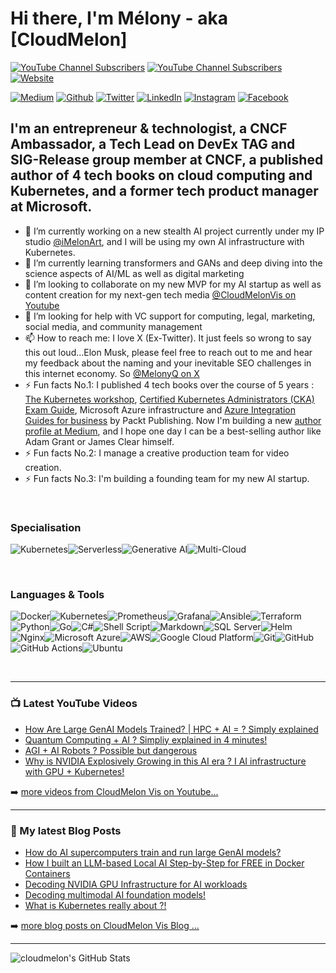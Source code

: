 # Hi there, I'm Mélony - aka [CloudMelon]

[![YouTube Channel Subscribers](https://img.shields.io/youtube/channel/views/UC_0k4ajcxGesNoN9iBBvlig?logo=youtube&logoColor=e30505&color=e30505&style=for-the-badge)](https://www.youtube.com/@CloudMelonVis?sub_confirmation=1)
[![YouTube Channel Subscribers](https://img.shields.io/youtube/channel/subscribers/UC_0k4ajcxGesNoN9iBBvlig?logo=youtube&logoColor=e30505&color=e30505&style=for-the-badge)](https://www.youtube.com/@CloudMelonVis?sub_confirmation=1)
[![Website](https://img.shields.io/website?label=cvisiona.com&style=for-the-badge&url=https%3A%2F%2Fcvisiona.com)](https://cvisiona.com)
<p>
<a href="https://melonyqin.com" target="_blank"><img alt="Medium" src="https://img.shields.io/badge/medium-%2312100E.svg?&style=for-the-badge&logo=medium&logoColor=white" /></a>
<a href="https://github.com/cloudmelon" target="_blank"><img alt="Github" src="https://img.shields.io/badge/GitHub-%2312100E.svg?&style=for-the-badge&logo=Github&logoColor=white" /></a> 
<a href="https://twitter.com/melonyq" target="_blank"><img alt="Twitter" src="https://img.shields.io/badge/twitter-%231DA1F2.svg?&style=for-the-badge&logo=twitter&logoColor=white" /></a> 
<a href="https://www.linkedin.com/in/melony-qin" target="_blank"><img alt="LinkedIn" src="https://img.shields.io/badge/linkedin-%230077B5.svg?&style=for-the-badge&logo=linkedin&logoColor=white" /></a>
 <a href="https://www.instagram.com/cloudmelonvis" target="_blank"><img alt="Instagram" src="https://img.shields.io/badge/instagram-%23DD0031.svg?&style=for-the-badge&logo=instagram&logoColor=white" /></a>
<a href="https://www.facebook.com/cloudmelon" target="_blank"><img alt="Facebook" src="https://img.shields.io/badge/facebook-%23326ce5.svg?&style=for-the-badge&logo=facebook&logoColor=white" /></a>  
</p>


## I'm an entrepreneur & technologist, a CNCF Ambassador, a Tech Lead on DevEx TAG and SIG-Release group member at CNCF, a published author of 4 tech books on cloud computing and Kubernetes, and a former tech product manager at Microsoft. 

- 🔭 I’m currently working on a new stealth AI project currently under my IP studio [@iMelonArt](https://imelonart.com), and I will be using my own AI infrastructure with Kubernetes. 
- 🌱 I’m currently learning transformers and GANs and deep diving into the science aspects of AI/ML as well as digital marketing
- 👯 I’m looking to collaborate on my new MVP for my AI startup as well as content creation for my next-gen tech media [@CloudMelonVis on Youtube](https://www.youtube.com/@CloudMelonVis)
- 🤔 I’m looking for help with VC support for computing, legal, marketing, social media, and community management 
- 📫 How to reach me: I love X (Ex-Twitter). It just feels so wrong to say this out loud...Elon Musk, please feel free to reach out to me and hear my feedback about the naming and your inevitable SEO challenges in this internet economy. So [@MelonyQ on X](https://twitter.com/MelonyQ)
- ⚡ Fun facts No.1: I published 4 tech books over the course of 5 years : [The Kubernetes workshop](https://amzn.to/3na7qpc), [Certified Kubernetes Administrators (CKA) Exam Guide](https://amzn.to/3Vjzjrj), Microsoft Azure infrastructure and [Azure Integration Guides for business](https://amzn.to/3PRJVvo) by Packt Publishing. Now I'm building a new [author profile at Medium](https://melonyqin.com), and I hope one day I can be a best-selling author like Adam Grant or James Clear himself.
- ⚡ Fun facts No.2: I manage a creative production team for video creation. 
- ⚡ Fun facts No.3: I'm building a founding team for my new AI startup.

<br />

### Specialisation 
![Kubernetes](https://img.shields.io/badge/kubernetes-%23326ce5.svg?style=for-the-badge&logo=kubernetes&logoColor=white)![Serverless](https://img.shields.io/badge/serverless-%230db7ed.svg?style=for-the-badge&logo=serverless&logoColor=white)![Generative AI](https://img.shields.io/badge/generative-ai-%235835CC.svg?style=for-the-badge&logo=generativeai&logoColor=white)![Multi-Cloud](https://img.shields.io/badge/multi-cloud-E95420?style=for-the-badge&logo=multicloud&logoColor=white)

<br />

### Languages & Tools

![Docker](https://img.shields.io/badge/docker-%230db7ed.svg?style=for-the-badge&logo=docker&logoColor=white)![Kubernetes](https://img.shields.io/badge/kubernetes-%23326ce5.svg?style=for-the-badge&logo=kubernetes&logoColor=white)![Prometheus](https://img.shields.io/badge/Prometheus-E6522C?style=for-the-badge&logo=Prometheus&logoColor=white)![Grafana](https://img.shields.io/badge/grafana-%23F46800.svg?style=for-the-badge&logo=grafana&logoColor=white)![Ansible](https://img.shields.io/badge/ansible-%231A1918.svg?style=for-the-badge&logo=ansible&logoColor=white)![Terraform](https://img.shields.io/badge/terraform-%235835CC.svg?style=for-the-badge&logo=terraform&logoColor=white)![Python](https://img.shields.io/badge/python-3670A0?style=for-the-badge&logo=python&logoColor=ffdd54)![Go](https://img.shields.io/badge/go-0993e8?style=for-the-badge&logo=go&logoColor=white)![C#](https://img.shields.io/badge/csharp-7509e8?style=for-the-badge&logo=csharp&logoColor=white)![Shell Script](https://img.shields.io/badge/shell_script-%23121011.svg?style=for-the-badge&logo=gnu-bash&logoColor=white)![Markdown](https://img.shields.io/badge/markdown-%23000000.svg?style=for-the-badge&logo=markdown&logoColor=white)![SQL Server](https://img.shields.io/badge/sqlserver-%23DD0031.svg?style=for-the-badge&logo=sqlite&logoColor=white)![Helm](https://img.shields.io/badge/helm-0F1689.svg?&style=for-the-badge&logo=helm&logoColor=white)![Nginx](https://img.shields.io/badge/nginx-%23009639.svg?style=for-the-badge&logo=nginx&logoColor=white)![Microsoft Azure](https://img.shields.io/badge/MicrosoftAzure-%234285F4.svg?style=for-the-badge&logo=microsoftazure&logoColor=white)![AWS](https://img.shields.io/badge/AWS-%23FF9900.svg?style=for-the-badge&logo=amazon-aws&logoColor=white)![Google Cloud Platform](https://img.shields.io/badge/GoogleCloud-%234285F4.svg?style=for-the-badge&logo=google-cloud&logoColor=white)![Git](https://img.shields.io/badge/git-%23F05033.svg?style=for-the-badge&logo=git&logoColor=white)![GitHub](https://img.shields.io/badge/github-%23121011.svg?style=for-the-badge&logo=github&logoColor=white)![GitHub Actions](https://img.shields.io/badge/github%20actions-%232671E5.svg?style=for-the-badge&logo=githubactions&logoColor=white)![Ubuntu](https://img.shields.io/badge/Ubuntu-E95420?style=for-the-badge&logo=ubuntu&logoColor=white)

<br />

---

### 📺 Latest YouTube Videos

- [How Are Large GenAI Models Trained? | HPC + AI = ? Simply explained](https://youtu.be/7esbDFIuG8c)
- [Quantum Computing + AI ? Simpliy explained in 4 minutes!](https://youtu.be/ZDijVuRBtWM?si=Iaqaw1bXryr43Wj9)
- [AGI + AI Robots ? Possible but dangerous](https://youtu.be/0bd4NLlfutE)
- [Why is NVIDIA Explosively Growing in this AI era ? I AI infrastructure with GPU + Kubernetes!](https://youtu.be/KrmqURibQB8)

<!-- YOUTUBE:START -->
<!-- YOUTUBE:END -->

➡️ [more videos from CloudMelon Vis on Youtube...](https://www.youtube.com/@CloudMelonVis?sub_confirmation=1)

---

### 📕 My latest Blog Posts

- [How do AI supercomputers train and run large GenAI models?](https://cvisiona.com/how-do-ai-supercomputers-train-and-run-large-genai-models/)
- [How I built an LLM-based Local AI Step-by-Step for FREE in Docker Containers](https://cvisiona.com/how-i-built-an-llm-based-local-ai-for-free-in-docker-containers/)
- [Decoding NVIDIA GPU Infrastructure for AI workloads](https://cvisiona.com/decode-nvidia-gpu-infrastructure-for-ai-workloads/)
- [Decoding multimodal AI foundation models!](https://cvisiona.com/decoding-multimodal-ai-foundation-models-in-2024/)
- [What is Kubernetes really about ?!](https://cvisiona.com/what-is-kubernetes-really-about/)
  
<!-- BLOG-POST-LIST:START -->
<!-- BLOG-POST-LIST:END -->

➡️ [more blog posts on CloudMelon Vis Blog ...](https://cvisiona.com/blogs)

---
  <img align="center" alt="cloudmelon's GitHub Stats" src="https://github-readme-stats.vercel.app/api?username=cloudmelon&show_icons=true&hide_border=false&title_color=3dcbf2&icon_color=49f5f5&bg_color=09131B&text_color=ffffff&border_color=0c1a25" />

